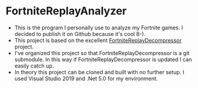 # FortniteReplayAnalyzer

- This is the program I personally use to analyze my Fortnite games.  I decided to publish it on Github because it's cool 8-).
- This project is based on the excellent [FortniteReplayDecompressor](https://github.com/Shiqan/FortniteReplayDecompressor) project.
- I've organized this project so that FortniteReplayDecompressor is a git submodule.  In this way if FortniteReplayDecompressor is updated I can easily catch up.
- In theory this project can be cloned and built with no further setup.  I used Visual Studio 2019 and .Net 5.0 for my environment.